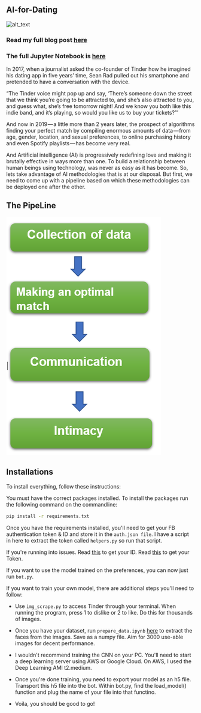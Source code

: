 ## AI-for-Dating

![alt_text](https://eyeondesign.aiga.org/wp-content/uploads/2017/03/Tinder-its-a-match-typography-aiga.png)

### Read my full blog post [here](https://soumyadip1995.blogspot.com/2019/06/ai-for-dating.html)
### The full Jupyter Notebook is [here](https://github.com/soumyadip1995/AI-for-Dating/blob/master/AI_for_dating.ipynb)

In 2017, when a journalist asked the co-founder of Tinder how he imagined his dating app in five years’ time, Sean Rad pulled out his smartphone and pretended to have a conversation with the device.

“The Tinder voice might pop up and say, ‘There’s someone down the street that we think you’re going to be attracted to, and she’s also attracted to you, and guess what, she’s free tomorrow night! And we know you both like this indie band, and it’s playing, so would you like us to buy your tickets?’”

And now in 2019 — a little more than 2 years later, the prospect of algorithms finding your perfect match by compiling enormous amounts of data — from age, gender, location, and sexual preferences, to online purchasing history and even Spotify playlists — has become very real.

And Artificial intelligence (AI) is progressively redefining love and making it brutally effective in ways more than one. To build a relationship between human beings using technology, was never as easy as it has become. So, lets take advantage of AI methodologies that is at our disposal. But first, we need to come up with a pipeline based on which these methodologies can be deployed one after the other.

## The PipeLine

![alt_text](https://github.com/soumyadip1995/AI-for-Dating/blob/master/figs/Screenshot%20(162).png?raw=true)


## Installations

To install everything, follow these instructions:

You must have the correct packages installed. To install the packages run the following command on the commandline:

 ```bash
pip install -r requirements.txt
```

Once you have the requirements installed, you'll need to get your FB authentication token & ID and store it in the ```auth.json file```. I have a script in here to extract the token called ```helpers.py``` so run that script.

If you're running into issues. Read [this](https://github.com/charliewolf/pynder/issues/136) to get your ID. Read [this](https://github.com/charliewolf/pynder/issues/171) to get your Token. 

If you want to use the model trained on the preferences, you can now just run ```bot.py```.

If you want to train your own model, there are additional steps you'll need to follow:

- Use ```img_scrape.py``` to access Tinder through your terminal. When running the program, press 1 to dislike or 2 to like. Do this for thousands of images.

- Once you have your dataset, run ```prepare_data.ipynb``` [here](https://github.com/soumyadip1995/AI-for-Dating/blob/master/NoteBooks/prepare_data.ipynb) to extract the faces from the images. Save as a numpy file. Aim for 3000 use-able images for decent performance.

- I wouldn't recommend training the CNN on your PC. You'll need to start a deep learning server using AWS or Google Cloud. On AWS, I used the Deep Learning AMI t2.medium.

- Once you're done training, you need to export your model as an h5 file. Transport this h5 file into the bot. Within bot.py, find the load_model() function and plug the name of your file into that functino.

- Voila, you should be good to go!
